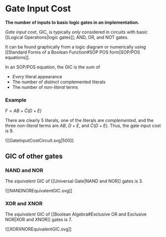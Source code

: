 # Gate Input Cost
**The number of inputs to basic logic gates in an implementation.**

*Gate input cost*, GIC, is typically *only* considered in circuits with basic [[Logical Operations|logic gates]]; AND, OR, and NOT gates.

It can be found graphically from a logic diagram or numerically using [[Standard Forms of a Boolean Function#SOP POS form|SOP/POS equations]].

In an SOP/POS equation, the GIC is the sum of
- *Every* literal appearance
- The number of *distinct* complemented literals
- The number of *non-literal* terms

### Example
$F=AB+\bar{C}(D+E)$

There are clearly $5$ literals, one of the literals are *complemented*, and the three *non-literal* terms are $AB$, $D+E$, and $\bar{C}(D+E)$.
Thus, the gate input cost is $9$.

![[GateInputCostCircuit.svg|500]]

## GIC of other gates
### NAND and NOR
The *equivalent* GIC of [[Universal Gate|NAND and NOR]] gates is $3$.

![[NANDNOREquivalentGIC.svg]]

### XOR and XNOR
The *equivalent* GIC of [[Boolean Algebra#Exclusive OR and Exclusive NOR|XOR and XNOR]] gates is $7$.

![[XORXNOREquivalentGIC.svg]]
